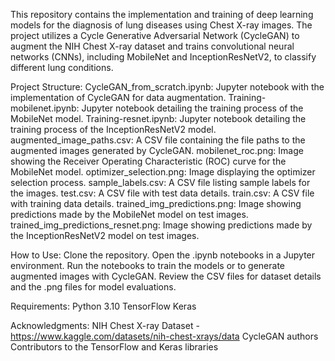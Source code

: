 This repository contains the implementation and training of deep learning models for the diagnosis of lung diseases using Chest X-ray images. The project utilizes a Cycle Generative Adversarial Network (CycleGAN) to augment the NIH Chest X-ray dataset and trains convolutional neural networks (CNNs), including MobileNet and InceptionResNetV2, to classify different lung conditions.

Project Structure:
CycleGAN_from_scratch.ipynb: Jupyter notebook with the implementation of CycleGAN for data augmentation.
Training-mobilenet.ipynb: Jupyter notebook detailing the training process of the MobileNet model.
Training-resnet.ipynb: Jupyter notebook detailing the training process of the InceptionResNetV2 model.
augmented_image_paths.csv: A CSV file containing the file paths to the augmented images generated by CycleGAN.
mobilenet_roc.png: Image showing the Receiver Operating Characteristic (ROC) curve for the MobileNet model.
optimizer_selection.png: Image displaying the optimizer selection process.
sample_labels.csv: A CSV file listing sample labels for the images.
test.csv: A CSV file with test data details.
train.csv: A CSV file with training data details.
trained_img_predictions.png: Image showing predictions made by the MobileNet model on test images.
trained_img_predictions_resnet.png: Image showing predictions made by the InceptionResNetV2 model on test images.

How to Use:
Clone the repository.
Open the .ipynb notebooks in a Jupyter environment.
Run the notebooks to train the models or to generate augmented images with CycleGAN.
Review the CSV files for dataset details and the .png files for model evaluations.

Requirements:
Python 3.10
TensorFlow
Keras

Acknowledgments:
NIH Chest X-ray Dataset - https://www.kaggle.com/datasets/nih-chest-xrays/data
CycleGAN authors
Contributors to the TensorFlow and Keras libraries

